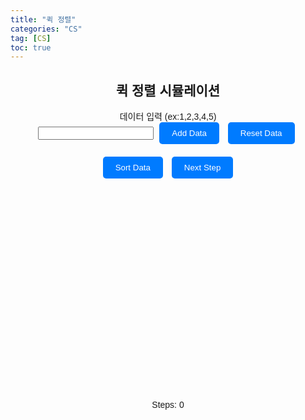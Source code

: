 ```yaml
---
title: "퀵 정렬"
categories: "CS"
tag: [CS]
toc: true
---
```


<html lang="en">
<head>
<meta charset="UTF-8">
<meta name="viewport" content="width=device-width, initial-scale=1.0">
<title>퀵 정렬 시뮬레이션</title>

<style>
  body {
    font-family: Arial, sans-serif;
  }
  .container {
    max-width: 600px;
    margin: 0 auto;
    text-align: center;
    position: relative;
  }
  .input-container {
    margin-bottom: 20px;
  }
  .button {
    padding: 10px 20px;
    background-color: #007bff;
    color: #fff;
    border: none;
    border-radius: 5px;
    cursor: pointer;
    margin: 0 5px;
  }
  .button:hover {
    background-color: #0056b3;
  }
  #chart-container {
    margin-top: 30px;
    position: relative;
    height: 300px; /* Adjust height for visualization */
  }
  .bar {
    position: absolute;
    bottom: 0;
    background-color: #007bff;
    border-top-left-radius: 10px;
    border-top-right-radius: 10px;
    text-align: center;
    width: calc((100% - 40px) / var(--num-bars)); /* Adjusted spacing between bars */
    margin-right: 20px; /* Adjusted spacing between bars */
  }
  .bar-text {
    position: absolute;
    top: -20px; /* Adjusted position to be above the bar */
    width: 100%;
    text-align: center;
  }
  .cycle-counter {
    position: absolute;
    bottom: -40px;
    right: 0;
    width: 100%;
  }
</style>
</head>
<body>
<div class="container">
  <h2>퀵 정렬 시뮬레이션</h2>
  <div class="input-container">
    <label for="data-input">데이터 입력 (ex:1,2,3,4,5)</label><br>
    <input type="text" id="data-input">
    <button class="button" onclick="addData()">Add Data</button>
    <button class="button" onclick="resetData()">Reset Data</button>
  </div>
  <button class="button" onclick="sortData(0, data.length - 1)">Sort Data</button>
  <button class="button" onclick="nextStep()">Next Step</button>
  <div id="chart-container"></div>
  <div class="cycle-counter">Steps: <span id="cycle-counter">0</span></div>
</div>

<script>
let data = [];
let currentSteps = [];
let cycleCount = 0;

function drawChart() {
  const chartContainer = document.getElementById('chart-container');
  chartContainer.innerHTML = '';
  const maxValue = Math.max(...data);
  data.forEach((value, index) => {
    const bar = document.createElement('div');
    bar.className = 'bar';
    bar.style.height = `${(value / maxValue) * 100}%`; // Adjust height for visualization
    bar.style.left = `${(index * 100) / data.length}%`;
    bar.style.setProperty('--num-bars', data.length);
    chartContainer.appendChild(bar);
    
    const barText = document.createElement('div'); // Added element for text above the bar
    barText.className = 'bar-text';
    barText.textContent = value;
    bar.appendChild(barText);
  });
}

function addData() {
  const input = document.getElementById('data-input').value.trim();
  const newData = input.split(',').map(str => parseInt(str.trim()));
  data = data.concat(newData.filter(num => !isNaN(num)));
  drawChart();
}

function resetData() {
  data = [];
  drawChart();
  resetCycleCount();
}

function resetCycleCount() {
  cycleCount = 0;
  document.getElementById('cycle-counter').textContent = cycleCount;
}

async function sortData(start, end) {
  if (start >= end) return;
  
  let index = await partition(start, end);
  
  currentSteps.push([start, index - 1, index + 1, end]);
  drawChart();
}

async function partition(start, end) {
  let pivotIndex = start;
  let pivotValue = data[end];
  
  for (let i = start; i < end; i++) {
    if (data[i] < pivotValue) {
      await sleep(100); // Adjust speed of sorting
      [data[i], data[pivotIndex]] = [data[pivotIndex], data[i]];
      pivotIndex++;
      currentSteps.push([start, pivotIndex - 1, pivotIndex + 1, end]);
      drawChart();
    }
  }
  
  [data[pivotIndex], data[end]] = [data[end], data[pivotIndex]];
  return pivotIndex;
}

function sleep(ms) {
  return new Promise(resolve => setTimeout(resolve, ms));
}

function nextStep() {
  if (currentSteps.length === 0) return;
  
  const step = currentSteps.shift();
  const [start, left, pivot, right] = step;
  
  if (left >= start && right <= data.length - 1 && left < pivot && right > pivot) {
    [data[left], data[right]] = [data[right], data[left]];
    drawChart();
  }
  cycleCount++;
  document.getElementById('cycle-counter').textContent = cycleCount;
}
</script>
</body>
</html>
